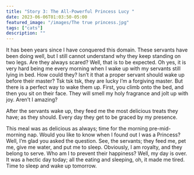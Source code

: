```yaml
---
title: "Story 3: The All-Powerful Princess Lucy "
date: 2023-06-06T01:03:50-05:00
featured_image: "/images/The true princess.jpg"
tags: ["cats"]
description: ""
---
```



It has been years since I have conquered this domain. These servants have been doing well, but I still cannot understand why they keep standing on two legs. Are they always scared? Well, that is to be expected. Oh yes, it is very hard being me every morning when I wake up with my servants still lying in bed. How could they? Isn’t it that a proper servant should wake up before their master? Tsk tsk tsk, they are lucky I’m a forgiving master. But there is a perfect way to wake them up. First, you climb onto the bed, and then you sit on their face. They will smell my holy fragrance and jolt up with joy. Aren’t I amazing?

After the servants wake up, they feed me the most delicious treats they have; as they should. Every day they get to be graced by my presence.

This meal was as delicious as always; time for the morning pre-mid-morning nap.
Would you like to know when I found out I was a Princess? Well, I’m glad you asked the question. See, the servants; they feed me, pet me, give me water, and put me to sleep. Obviously, I am royalty, and they belong to serve. Who am I to prevent their happiness? Well, my day is over. It was a hectic day today; all the eating and sleeping, oh, it made me tired. Time to sleep and wake up tomorrow.